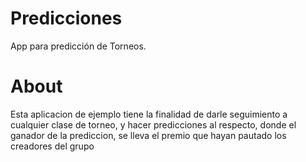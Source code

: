 # Predicciones
App para predicción de Torneos.

# About
Esta aplicacion de ejemplo tiene la finalidad de darle seguimiento a cualquier clase de torneo, y hacer predicciones al respecto, donde el ganador de la prediccion, se lleva el premio que hayan pautado los creadores del grupo
